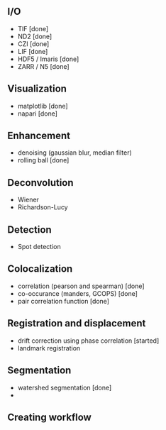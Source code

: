 ## I/O
- TIF [done]
- ND2 [done]
- CZI [done]
- LIF [done]
- HDF5 / Imaris [done]
- ZARR / N5 [done]

## Visualization
- matplotlib [done]
- napari [done]

## Enhancement
- denoising (gaussian blur, median filter)
- rolling ball [done]

## Deconvolution
- Wiener
- Richardson-Lucy

## Detection
- Spot detection

## Colocalization
- correlation (pearson and spearman) [done]
- co-occurance (manders, GCOPS) [done]
- pair correlation function [done]
  

  
## Registration and displacement
- drift correction using phase correlation [started]
- landmark registration


## Segmentation
- watershed segmentation [done]
- 


## Creating workflow